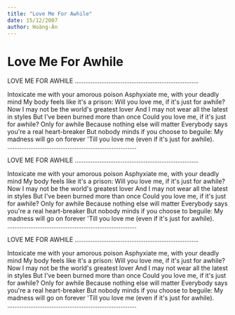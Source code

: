 ```yaml
---
title: "Love Me For Awhile"
date: 15/12/2007
author: Hoàng-Ân
---
```


# Love Me For Awhile

LOVE ME FOR AWHILE
......................................................................

Intoxicate me with your amorous poison
Asphyxiate me, with your deadly mind
My body feels like it's a prison:
Will you love me, if it's just for awhile?
Now I may not be the world's greatest lover
And I may not wear all the latest in styles
But I've been burned more than o­nce
Could you love me, if it's just for awhile?
Only for awhile
Because nothing else will matter
Everybody says you're a real heart-breaker
But nobody minds if you choose to beguile:
My madness will go o­n forever
'Till you love me
(even if it's just for awhile).
.........................................................................

LOVE ME FOR AWHILE
......................................................................

Intoxicate me with your amorous poison
Asphyxiate me, with your deadly mind
My body feels like it's a prison:
Will you love me, if it's just for awhile?
Now I may not be the world's greatest lover
And I may not wear all the latest in styles
But I've been burned more than o­nce
Could you love me, if it's just for awhile?
Only for awhile
Because nothing else will matter
Everybody says you're a real heart-breaker
But nobody minds if you choose to beguile:
My madness will go o­n forever
'Till you love me
(even if it's just for awhile).
.........................................................................

LOVE ME FOR AWHILE
......................................................................

Intoxicate me with your amorous poison
Asphyxiate me, with your deadly mind
My body feels like it's a prison:
Will you love me, if it's just for awhile?
Now I may not be the world's greatest lover
And I may not wear all the latest in styles
But I've been burned more than o­nce
Could you love me, if it's just for awhile?
Only for awhile
Because nothing else will matter
Everybody says you're a real heart-breaker
But nobody minds if you choose to beguile:
My madness will go o­n forever
'Till you love me
(even if it's just for awhile).
.........................................................................
